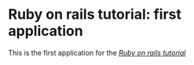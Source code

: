 # Ruby on rails tutorial: first application

This is the first application for the [*Ruby on rails tutorial*](http://railstutorial.orgt )
